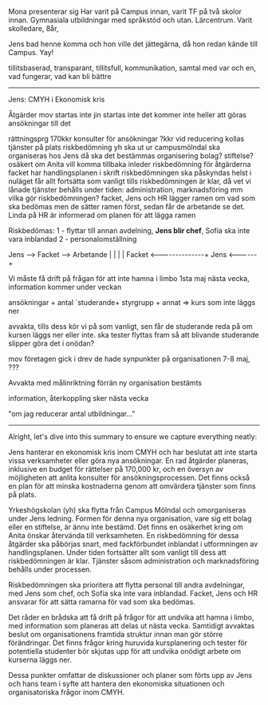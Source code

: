 
Mona presenterar sig
Har varit på Campus innan, varit TF på två skolor innan. Gymnasiala utbildningar med språkstöd och utan. Lärcentrum. Varit skolledare, 8år, 

Jens bad henne komma och hon ville det jättegärna, då hon redan kände till Campus. Yay!

tillitsbaserad, transparant, tillitsfull, kommunikation, 
samtal med var och en, vad fungerar, vad kan bli bättre

---

Jens:
CMYH i Ekonomisk kris

Åtgärder
mov startas inte
jin startas inte
det kommer inte heller att göras ansökningar till det

rättningsprg 170kkr
konsulter för ansökningar ?kkr
vid reducering kollas tjänster på plats
riskbedömning
yh ska ut ur campusmölndal 
ska organiseras hos Jens
då ska det bestämmas organisering
bolag? stiftelse? 
osäkert om Anita vill komma tillbaka
inleder riskbedömning för åtgärderna
facket har handlingsplanen i skrift
riskbedömningen ska påskyndas helst
i nuläget får allt fortsätta som vanligt tills riskbedömningen är klar, då vet vi
lånade tjänster behålls under tiden: administration, marknadsföring mm
vilka gör riskbedömningen?
facket, Jens och HR lägger ramen om vad som ska bedömas 
men de sätter ramen först, sedan får de arbetande se det.
Linda på HR är informerad om planen för att lägga ramen

Riskbedömas:
	1 - flyttar till annan avdelning, **Jens blir chef**, Sofia ska inte vara inblandad
	2 - personalomställning

Jens --> Facket --> Arbetande  |
     |                                         |
     |      Facket <--------------+
Jens <------+

Vi måste få drift på frågan för att inte hamna i limbo
1sta maj nästa vecka, information kommer under veckan

ansökningar + antal ´studerande+ styrgrupp + annat => kurs som inte läggs ner

avvakta, tills dess kör vi på som vanligt, sen får de studerande reda på om kursen läggs ner eller inte. ska tester flyttas fram så att blivande studerande slipper göra det i onödan?

mov företagen gick i drev
de hade synpunkter på organisationen
7-8 maj, ???

Avvakta med målinriktning förrän ny organisation bestämts

information, återkoppling sker nästa vecka

"om jag reducerar antal utbildningar..."

---

Alright, let's dive into this summary to ensure we capture everything neatly:

Jens hanterar en ekonomisk kris inom CMYH och har beslutat att inte starta vissa verksamheter eller göra nya ansökningar. En rad åtgärder planeras, inklusive en budget för rättelser på 170,000 kr, och en översyn av möjligheten att anlita konsulter för ansökningsprocessen. Det finns också en plan för att minska kostnaderna genom att omvärdera tjänster som finns på plats. 

Yrkeshögskolan (yh) ska flytta från Campus Mölndal och omorganiseras under Jens ledning. Formen för denna nya organisation, vare sig ett bolag eller en stiftelse, är ännu inte bestämd. Det finns en osäkerhet kring om Anita önskar återvända till verksamheten. En riskbedömning för dessa åtgärder ska påbörjas snart, med fackförbundet inblandat i utformningen av handlingsplanen. Under tiden fortsätter allt som vanligt till dess att riskbedömningen är klar. Tjänster såsom administration och marknadsföring behålls under processen.

Riskbedömningen ska prioritera att flytta personal till andra avdelningar, med Jens som chef, och Sofia ska inte vara inblandad. Facket, Jens och HR ansvarar för att sätta ramarna för vad som ska bedömas.

Det råder en brådska att få drift på frågor för att undvika att hamna i limbo, med information som planeras att delas ut nästa vecka. Samtidigt avvaktas beslut om organisationens framtida struktur innan man gör större förändringar. Det finns frågor kring huruvida kursplanering och tester för potentiella studenter bör skjutas upp för att undvika onödigt arbete om kurserna läggs ner.

Dessa punkter omfattar de diskussioner och planer som förts upp av Jens och hans team i syfte att hantera den ekonomiska situationen och organisatoriska frågor inom CMYH.
